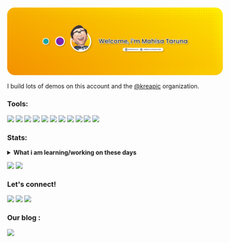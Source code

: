 <p align="center">
  <img src="https://github.com/mahisataruna/mahisataruna/blob/main/banner-git.png"><br>
</p>

I build lots of demos on this account and the [@kreapic](https://github.com/kreapic) organization.

### Tools:
<p>
    <img src="https://img.shields.io/badge/OS-Ubuntu-yellow?&logo=ubuntu" />
    <img src="https://img.shields.io/badge/OS-Windows-yellow?&logo=windows" />
    <img src="https://img.shields.io/badge/Tools-GitHub-blue?&logo=github" />
    <img src="https://img.shields.io/badge/Design-Figma-blue?&logo=figma" />
    <img src="https://img.shields.io/badge/Design-Adobe XD-blue?&logo=adobexd" />
    <img src="https://img.shields.io/badge/Code-JavaScript-blue?&logo=javascript" />
    <img src="https://img.shields.io/badge/Code-PHP-blue?&logo=php" />
    <img src="https://img.shields.io/badge/Code-Python-blue?&logo=python" />
    <img src="https://img.shields.io/badge/Framework-CodeIgniter-blue?&logo=codeigniter" />
    <img src="https://img.shields.io/badge/IDE-Android Studio-gray?&logo=android" />
    <img src="https://img.shields.io/badge/Text%20Editor-Visual%20Studio%20Code-blue?&logo=visual%20studio%20code&logoColor=blue" />
</p>

### Stats:
<details>
 <summary><strong>What i am learning/working on these days</strong></summary>
    - 🌱 I’m currently learning Python,PHP, JavaScript, C/C++ and UIKit </br>
    - 👯 I’m looking to collaborate on Automation Project, Website and Mobile App. </br>
    - 📫 How to reach me: <a href="mahisataruna4@gmail.com">Email me!</a>  </br>
    - 😄 Pronouns: He/Him </br>
</details>
<p>
    <img src="https://github-readme-stats.vercel.app/api?username=mahisataruna&hide=contribs,prs&show_icons=true&hide_border=true&title_color=000" />
    <img src="https://github-readme-stats.vercel.app/api/top-langs/?username=mahisataruna&layout=compact" height=180 />
</p>

### Let's connect!
<p>
    <a href="https://linkedin.com/in/mahisataruna24" target="blank"><img src="https://img.shields.io/badge/Mahisa_Taruna-30302f?style=flat&logo=linkedin" /></a>
    <a href="https://instagram.com/mahisa.taruna" target="blank"><img src="https://img.shields.io/badge/Mahisa_Taruna-30302f?style=flat&logo=instagram" /></a>
    <a href="https://medium.com/@mahisataruna" target="blank"><img src="https://img.shields.io/badge/Mahisa_Taruna-30302f?style=flat&logo=medium" /></a>
</p>

### Our blog :
<p>
  <a href="https://kreapic.blogspot.com" target="blank"><img src="https://img.shields.io/badge/Kreapic_Media-30302f?style=flat&logo=blogger" /></a>
</p>
